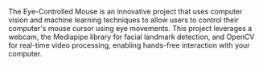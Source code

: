 The Eye-Controlled Mouse is an innovative project that uses computer vision and machine learning techniques to allow users to control their computer's mouse cursor using eye movements. This project leverages a webcam, the Mediapipe library for facial landmark detection, and OpenCV for real-time video processing, enabling hands-free interaction with your computer.
